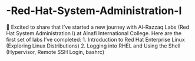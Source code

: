 # -Red-Hat-System-Administration-I
🚀 Excited to share that I’ve started a new journey with Al-Razzaq Labs (Red Hat System Administration I) at Alnafi International College.  Here are the first set of labs I’ve completed:  1. Introduction to Red Hat Enterprise Linux (Exploring Linux Distributions)  2. Logging into RHEL and Using the Shell (Hypervisor, Remote SSH Login, bashrc) 
